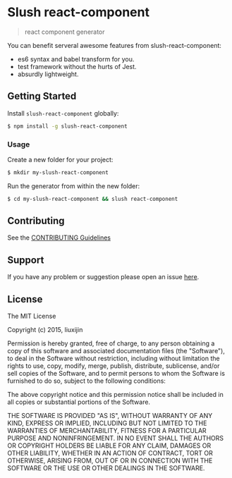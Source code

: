 # Slush react-component

> react component generator

You can benefit serveral awesome features from slush-react-component:

- es6 syntax and babel transform for you.
- test framework without the hurts of Jest.
- absurdly lightweight.

## Getting Started

Install `slush-react-component` globally:

```bash
$ npm install -g slush-react-component
```

### Usage

Create a new folder for your project:

```bash
$ mkdir my-slush-react-component
```

Run the generator from within the new folder:

```bash
$ cd my-slush-react-component && slush react-component
```

## Contributing

See the [CONTRIBUTING Guidelines](https://github.com/ssnau/slush-react-component/blob/master/CONTRIBUTING.md)

## Support
If you have any problem or suggestion please open an issue [here](https://github.com/ssnau/slush-react-component/issues).

## License 

The MIT License

Copyright (c) 2015, liuxijin

Permission is hereby granted, free of charge, to any person
obtaining a copy of this software and associated documentation
files (the "Software"), to deal in the Software without
restriction, including without limitation the rights to use,
copy, modify, merge, publish, distribute, sublicense, and/or sell
copies of the Software, and to permit persons to whom the
Software is furnished to do so, subject to the following
conditions:

The above copyright notice and this permission notice shall be
included in all copies or substantial portions of the Software.

THE SOFTWARE IS PROVIDED "AS IS", WITHOUT WARRANTY OF ANY KIND,
EXPRESS OR IMPLIED, INCLUDING BUT NOT LIMITED TO THE WARRANTIES
OF MERCHANTABILITY, FITNESS FOR A PARTICULAR PURPOSE AND
NONINFRINGEMENT. IN NO EVENT SHALL THE AUTHORS OR COPYRIGHT
HOLDERS BE LIABLE FOR ANY CLAIM, DAMAGES OR OTHER LIABILITY,
WHETHER IN AN ACTION OF CONTRACT, TORT OR OTHERWISE, ARISING
FROM, OUT OF OR IN CONNECTION WITH THE SOFTWARE OR THE USE OR
OTHER DEALINGS IN THE SOFTWARE.

